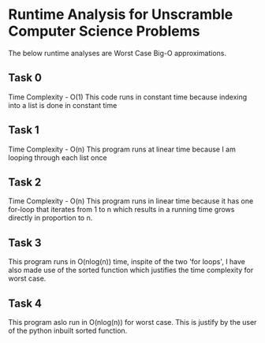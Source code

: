 Runtime Analysis for Unscramble Computer Science Problems
================

The below runtime analyses are Worst Case Big-O approximations.

## Task 0

Time Complexity - O(1)
This code runs in constant time because indexing into a list is done in constant time


## Task 1

Time Complexity - O(n)
This program runs at linear time because I am looping through each list once


## Task 2

Time Complexity - O(n)
This program runs in linear time because it has one for-loop that iterates from 1 to n which results in a running time grows directly in proportion to n.

## Task 3

This program runs in  O(nlog(n)) time, inspite of the two 'for loops', I have also made use of the sorted function which justifies the time complexity for worst case.


## Task 4

This program aslo run in O(nlog(n)) for worst case. This is justify by the user of the python inbuilt sorted function.
